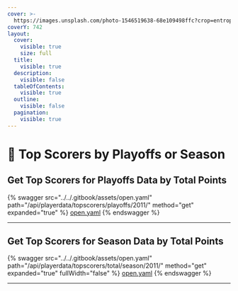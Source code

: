 ```yaml
---
cover: >-
  https://images.unsplash.com/photo-1546519638-68e109498ffc?crop=entropy&cs=srgb&fm=jpg&ixid=M3wxOTcwMjR8MHwxfHNlYXJjaHwxfHxiYXNrZXRiYWxsfGVufDB8fHx8MTY5MTE2ODQxOXww&ixlib=rb-4.0.3&q=85
coverY: 742
layout:
  cover:
    visible: true
    size: full
  title:
    visible: true
  description:
    visible: false
  tableOfContents:
    visible: true
  outline:
    visible: false
  pagination:
    visible: true
---
```


# 🏀 Top Scorers by Playoffs or Season

## Get Top Scorers for Playoffs Data by Total Points

{% swagger src="../../.gitbook/assets/open.yaml" path="/api/playerdata/topscorers/playoffs/2011/" method="get" expanded="true" %}
[open.yaml](../../.gitbook/assets/open.yaml)
{% endswagger %}

***

## Get Top Scorers for Season Data by Total Points

{% swagger src="../../.gitbook/assets/open.yaml" path="/api/playerdata/topscorers/total/season/2011/" method="get" expanded="true" fullWidth="false" %}
[open.yaml](../../.gitbook/assets/open.yaml)
{% endswagger %}

***
